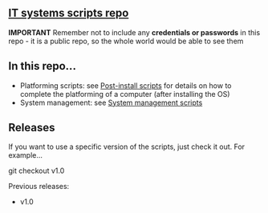 ## [IT systems scripts repo](https://github.com/IE-Robotics-Lab/scripts/tree/main/setup)

**IMPORTANT** Remember not to include any **credentials or passwords** in this repo - it is a
public repo, so the whole world would be able to see them

## In this repo...

- Platforming scripts: see [Post-install scripts](postinstall.org) for details on how to complete the platforming of a computer (after installing the OS)
- System management: see [System management scripts](sysman.org)

## Releases

If you want to use a specific version of the scripts, just check it out. For example...

git checkout v1.0

Previous releases:
- v1.0
